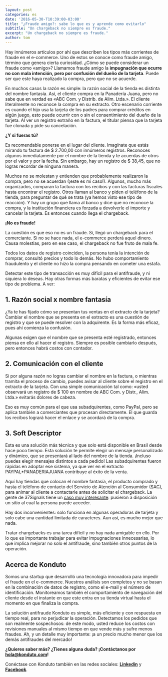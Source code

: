 ```yaml
---
layout: post
categories: es
date: '2016-05-30-T10:39:00-03:00'
title: "¿Fraude amigo?: sabe lo que es y aprende como evitarlo"
subtitle: "Un chargeback no siempre es fraude."
excerpt: "Un chargeback no siempre es fraude."
author: tom
---
```

Hay innúmeros artículos por ahí que describen los tipos más corrientes de fraude en el e-commerce. Uno de estos se conoce como fraude amigo, término que genera cierta curiosidad. ¿Cómo se puede considerar un fraude como «amigo»? Llamamos fraude amigo la **impugnación que ocurre no con mala intención, pero por confusión del dueño de la tarjeta**. Puede ser que este haya realizado la compra, pero que no se acuerde.

En muchos casos la razón es simple: la razón social de la tienda es distinta del nombre fantasía. Así, el cliente compra en la Panadería Juana, pero no sabe que en verdad es «ABC Com. y Distrib. de Alim. Ltda.». El cliente literalmente no reconoce la compra en su extracto. Otro escenario corriente es cuando el hijo usa la tarjeta de los padres para comprar créditos en algún juego, esto puede ocurrir con o sin el consentimiento del dueño de la tarjeta. Al ver un registro extraño en la factura, el titular piensa que la tarjeta fue clonada y pide su cancelación.

**¿Y si fueras tú?**

Es recomendable ponerse en el lugar del cliente. Imagínate que estás mirando tu factura de $ 2.700,00 con innúmeros registros. Reconoces algunos inmediatamente por el nombre de la tienda y te acuerdas de otros por el valor y por la fecha. Sin embargo, hay un registro de $ 38,45, que no logras recordar de ninguna manera.

Muchos no se molestan y entienden que probablemente realizaron la compra, pero no se acuerdan (¡este es mi caso!). Algunos, mucho más organizados, comparan la factura con los recibos y con las facturas fiscales hasta encontrar el registro. Otros llaman al banco y piden el teléfono de la tienda, para preguntar de qué se trata (ya hemos visto ese tipo de reacción). Y hay un grupo que llama al banco y dice que no reconoce la compra, y la institución financiera es forzada a devolverle el importe y cancelar la tarjeta. Es entonces cuando llega el chargeback.

**¡No es fraude!**

La cuestión es que eso no es un fraude. Sí, llegó un chargeback para el comerciante. Si no se hace nada, el e-commerce perderá aquel dinero. Causa molestias, pero en ese caso, el chargeback no fue fruto de mala fe.

Todos los datos de registro coinciden, la persona tenía la intención de comprar, consultó precios y todo lo demás. No hubo comportamiento fraudulento y el cliente no hizo la compra pensando en cometer una estafa.

Detectar este tipo de transacción es muy difícil para el antifraude, y ni siquiera lo deseas. Hay otras formas más baratas y eficientes de evitar ese tipo de problema. A ver:

## 1. Razón social x nombre fantasía

¿Ya te has fijado cómo se presentan tus ventas en el extracto de la tarjeta? Cambiar el nombre que se presenta en el extracto es una cuestión de registro y que se puede resolver con la adquirente. Es la forma más eficaz, pues ahí comienza la confusión.

Algunas exigen que el nombre que se presenta esté registrado, entonces piensa en ello al hacer el registro. Siempre es posible cambiarlo después, pero entonces habrá costos con contador.

## 2. Comunicación con el cliente

Si por alguna razón no logras cambiar el nombre en la factura, o mientras tramita el proceso de cambio, puedes avisar al cliente sobre el registro en el extracto de la tarjeta. Con una simple comunicación tal como: «usted observará un registro de $ 100 en nombre de ABC Com. y Distr., Alim. Ltda.» evitarás dolores de cabeza.

Eso es muy común para el que usa subadquirentes, como PayPal, pero se aplica también a comerciantes que procesan directamente. El que guarda los recibos logrará hacer el enlace y se acordará de la compra.

## 3. Soft Descriptor

Esta es una solución más técnica y que solo está disponible en Brasil desde hace poco tiempo. Esta solución te permite elegir un mensaje personalizado y dinámico, que se presentará al lado del nombre de la tienda. ¡Incluso puedes elegir mensajes distintos a cada pedido! Las subadquirentes fueron rápidas en adoptar ese sistema, ya que ver en el extracto PAYPAL*PANADERIAJUANA contribuye al éxito de la venta.

Aquí hay tiendas que colocan el nombre fantasía, el producto comprado y hasta el teléfono de contacto del Servicio de Atención al Consumidor (SAC), para animar al cliente a contactarle antes de solicitar el chargeback. La gente de 37Signals tiene un [caso muy interesante](https://signalvnoise.com/posts/1545-how-we-reduced-chargebacks-by-30-as-a-percentage-of-sales): pusieron a disposición un sitio al cual la persona puede acceder.

Hay dos inconvenientes: solo funciona en algunas operadoras de tarjeta y solo cabe una cantidad limitada de caracteres. Aun así, es mucho mejor que nada.

Tratar chargebacks es una tarea difícil y no hay nada amigable en ello. Por lo que es importante trabajar para evitar impugnaciones innecesarias, lo que implica mejorar no solo el antifraude, sino también otros puntos de la operación.

## Acerca de Konduto

Somos una startup que desarrolló una tecnología innovadora para impedir el fraude en el e-commerce. Nuestros análisis son completos y no se basan en la combinación de datos de registro, como el e-mail y el número de identificación. Monitoreamos también el comportamiento de navegación del cliente desde el instante en que este entra en su tienda virtual hasta el momento en que finaliza la compra.

La solución antifraude Konduto es simple, más eficiente y con respuesta en tiempo real, para no perjudicar la operación. Detectamos los pedidos que son realmente sospechosos: de este modo, usted reduce los costos con revisiones manuales al mismo tiempo en que vende más y sufre menos fraudes. Ah, y un detalle muy importante: ¡a un precio mucho menor que los demás antifraudes del mercado!

**¿Quieres saber más? ¿Tienes alguna duda? ¡Contáctanos por [hola@konduto.com](mailto:hola@konduto.com)!**

Conéctase con Konduto también en las redes sociales: **[Linkedin](https://www.linkedin.com/company/konduto?trk=company_logo)** y **[Facebook](https://www.facebook.com/konduto?fref=ts)**.